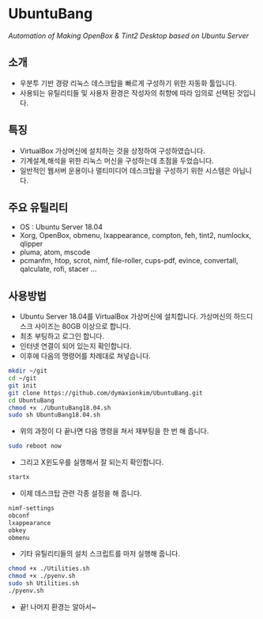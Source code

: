 # UbuntuBang
_Automation of Making OpenBox &amp; Tint2 Desktop based on Ubuntu Server_


## 소개
* 우분투 기반 경량 리눅스 데스크탑을 빠르게 구성하기 위한 자동화 툴입니다.
* 사용되는 유틸리티들 및 사용자 환경은 작성자의 취향에 따라 임의로 선택된 것입니다.


## 특징
* VirtualBox 가상머신에 설치하는 것을 상정하여 구성하였습니다.
* 기계설계,해석을 위한 리눅스 머신을 구성하는데 초점을 두었습니다.
* 일반적인 웹서버 운용이나 멀티미디어 데스크탑을 구성하기 위한 시스템은 아닙니다.


## 주요 유틸리티
* OS : Ubuntu Server 18.04
* Xorg, OpenBox, obmenu, lxappearance, compton, feh, tint2, numlockx, qlipper
* pluma, atom, mscode
* pcmanfm, htop, scrot, nimf, file-roller, cups-pdf, evince, convertall, qalculate, rofi, stacer ...


## 사용방법
* Ubuntu Server 18.04를 VirtualBox 가상머신에 설치합니다.  가상머신의 하드디스크 사이즈는 80GB 이상으로 합니다.
* 최초 부팅하고 로그인 합니다.
* 인터넷 연결이 되어 있는지 확인합니다.
* 이후에 다음의 명령어를 차례대로 쳐넣습니다.

```bash
mkdir ~/git
cd ~/git
git init
git clone https://github.com/dymaxionkim/UbuntuBang.git
cd UbuntuBang
chmod +x ./UbuntuBang18.04.sh
sudo sh UbuntuBang18.04.sh
```

* 위의 과정이 다 끝나면 다음 명령을 쳐서 재부팅을 한 번 해 줍니다.

```bash
sudo reboot now
```

* 그리고 X윈도우를 실행해서 잘 되는지 확인합니다.

```bash
startx
```

* 이제 데스크탑 관련 각종 설정을 해 줍니다.

```bash
nimf-settings
obconf
lxappearance
obkey
obmenu
```

* 기타 유틸리티들의 설치 스크립트를 마저 실행해 줍니다.

```bash
chmod +x ./Utilities.sh
chmod +x ./pyenv.sh
sudo sh Utilities.sh
./pyenv.sh
```

* 끝!  나머지 환경는 알아서~




